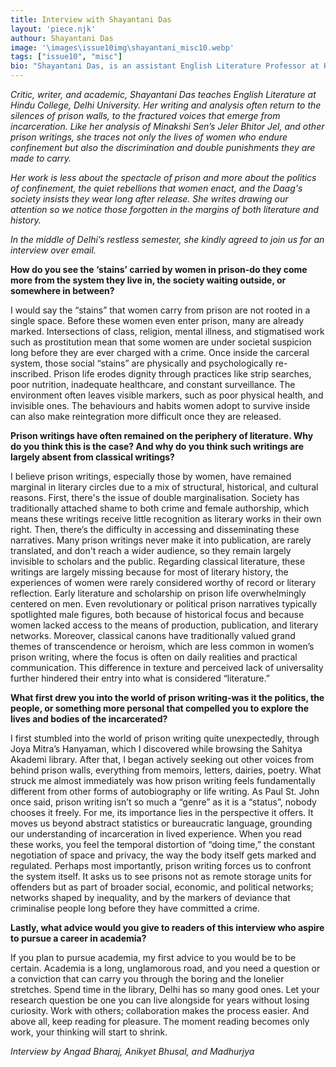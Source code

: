 ```yaml
---
title: Interview with Shayantani Das
layout: 'piece.njk'
authour: Shayantani Das
image: '\images\issue10img\shayantani_misc10.webp'
tags: ["issue10", "misc"]
bio: "Shayantani Das, is an assistant English Literature Professor at Hindu College, Delhi University. She is a critic, and a writer. She focuses her analysis on prison writings like that of Minakshi Sen's <i>Jeler Bhitor Jel</i>, studying the circumstances of women in prison, and the discriminations faced by them."
---
```


*Critic, writer, and academic, Shayantani Das teaches English Literature at Hindu College, Delhi University. Her writing and analysis often return to the silences of prison walls, to the fractured voices that emerge from incarceration. Like her analysis of Minakshi Sen’s Jeler Bhitor Jel, and other prison writings, she traces not only the lives of women who endure confinement but also the discrimination and double punishments they are made to carry.*

*Her work is less about the spectacle of prison and more about the politics of confinement, the quiet rebellions that women enact, and the Daag's society insists they wear long after release. She writes drawing our attention so we notice those forgotten in the margins of both literature and history.*

*In the middle of Delhi’s restless semester, she kindly agreed to join us for an interview over email.*

**How do you see the ‘stains’ carried by women in prison-do they come more from the system they live in, the society waiting outside, or somewhere in between?**

I would say the “stains” that women carry from prison are not rooted in a single space. Before these women even enter prison, many are already marked. Intersections of class, religion, mental illness, and stigmatised work such as prostitution mean that some women are under societal suspicion long before they are ever charged with a crime. Once inside the carceral system, those social “stains” are physically and psychologically re-inscribed. Prison life erodes dignity through practices like strip searches, poor nutrition, inadequate healthcare, and constant surveillance. The environment often leaves visible markers, such as poor physical health, and invisible ones. The behaviours and habits women adopt to survive inside can also make reintegration more difficult once they are released. 

**Prison writings have often remained on the periphery of literature. Why do you think this is the case? And why do you think such writings are largely absent from classical writings?**
 
I believe prison writings, especially those by women, have remained marginal in literary circles due to a mix of structural, historical, and cultural reasons. First, there's the issue of double marginalisation. Society has traditionally attached shame to both crime and female authorship, which means these writings receive little recognition as literary works in their own right. Then, there’s the difficulty in accessing and disseminating these narratives. Many prison writings never make it into publication, are rarely translated, and don't reach a wider audience, so they remain largely invisible to scholars and the public.
Regarding classical literature, these writings are largely missing because for most of literary history, the experiences of women were rarely considered worthy of record or literary reflection. Early literature and scholarship on prison life overwhelmingly centered on men. Even revolutionary or political prison narratives typically spotlighted male figures, both because of historical focus and because women lacked access to the means of production, publication, and literary networks. Moreover, classical canons have traditionally valued grand themes of transcendence or heroism, which are less common in women’s prison writing, where the focus is often on daily realities and practical communication. This difference in texture and perceived lack of universality further hindered their entry into what is considered “literature.”

**What first drew you into the world of prison writing-was it the politics, the people, or something more personal that compelled you to explore the lives and bodies of the incarcerated?**

I first stumbled into the world of prison writing quite unexpectedly,  through Joya Mitra’s Hanyaman, which I discovered while browsing the Sahitya Akademi library. After that, I began actively seeking out other voices from behind prison walls, everything from memoirs, letters, dairies, poetry. What struck me almost immediately was how prison writing feels fundamentally different from other forms of autobiography or life writing. As Paul St. John once said, prison writing isn’t so much a “genre” as it is a “status”,  nobody chooses it freely. For me, its importance lies in the perspective it offers. It moves us beyond abstract statistics or bureaucratic language, grounding our understanding of incarceration in lived experience. When you read these works, you feel the temporal distortion of “doing time,” the constant negotiation of space and privacy, the way the body itself gets marked and regulated. Perhaps most importantly, prison writing forces us to confront the system itself. It asks us to see prisons not as remote storage units for offenders but as part of broader social, economic, and political networks; networks shaped by inequality, and by the markers of deviance that criminalise people long before they have committed a crime.

**Lastly, what advice would you give to readers of this interview who aspire to pursue a career in academia?**

If you plan to pursue academia, my first advice to you would be to be certain. Academia is a long, unglamorous road, and you need a question or a conviction that can carry you through the boring and the lonelier stretches. Spend time in the library, Delhi has so many good ones. Let your research question be one you can live alongside for years without losing curiosity. Work with others; collaboration makes the process easier. And above all, keep reading for pleasure. The moment reading becomes only work, your thinking will start to shrink.


*Interview by Angad Bharaj, Anikyet Bhusal, and Madhurjya*